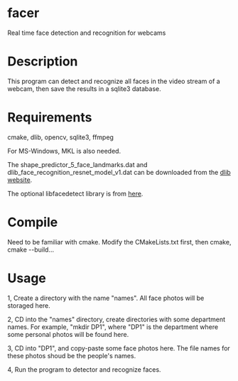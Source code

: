 # facer
Real time face detection and recognition for webcams

# Description
  This program can detect and recognize all faces in the video stream of a webcam, then save the results in a sqlite3 database.

# Requirements
  cmake, dlib, opencv, sqlite3, ffmpeg
  
  For MS-Windows, MKL is also needed.
  
  The shape_predictor_5_face_landmarks.dat and dlib_face_recognition_resnet_model_v1.dat can be downloaded from the [dlib website](http://dlib.net).
  
  The optional libfacedetect library is from [here](https://github.com/ShiqiYu/libfacedetection).

# Compile
  Need to be familiar with cmake. Modify the CMakeLists.txt first, then cmake, cmake --build... 
  
# Usage
  1, Create a directory with the name "names". All face photos will be storaged here.
  
  2, CD into the "names" directory, create directories with some department names. For example, "mkdir DP1", where "DP1" is the department where some personal photos will be found here.
  
  3, CD into "DP1", and copy-paste some face photos here. The file names for these photos shoud be the people's names.
  
  4, Run the program to detector and recognize faces.
